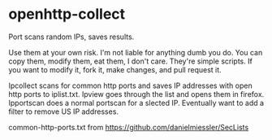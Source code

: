 # openhttp-collect
Port scans random IPs, saves results.

Use them at your own risk. I'm not liable for anything dumb you do. 
You can copy them, modify them, eat them, I don't care. They're 
simple scripts. If you want to modify it, fork it, make changes, and 
pull request it.

Ipcollect scans for common http ports and saves IP addresses with 
open http ports to iplist.txt. Ipview goes through the list and 
opens them in firefox. Ipportscan does a normal portscan for a 
slected IP. Eventually want to add a filter to remove US IP addresses.

common-http-ports.txt from https://github.com/danielmiessler/SecLists
